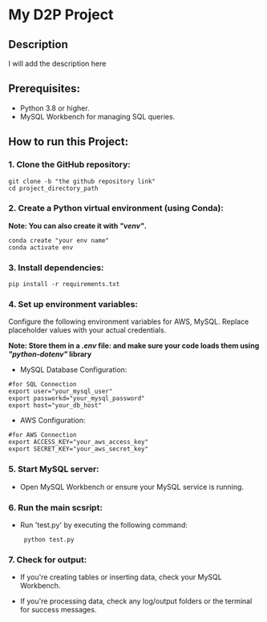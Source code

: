 # My D2P Project

## Description

I will add the description here

## Prerequisites:
- Python 3.8 or higher.
- MySQL Workbench for managing SQL queries.

## How to run this Project:

### 1. Clone the GitHub repository:

```
git clone -b "the github repository link"
cd project_directory_path
```

### 2. Create a Python virtual environment (using Conda):

**Note: You can also create it with *"venv"*.**

```
conda create "your env name"
conda activate env
```

### 3. Install dependencies:

```
pip install -r requirements.txt
```

### 4. Set up environment variables:

Configure the following environment variables for AWS, MySQL. Replace placeholder values with your actual credentials.

**Note: Store them in a ***.env*** file: and make sure your code loads them using *"python-dotenv"* library**

 - MySQL Database Configuration:

```
#for SQL Connection
export user="your_mysql_user"
export passworkd="your_mysql_password"
export host="your_db_host"
```

- AWS Configuration:

```
#for AWS Connection
export ACCESS_KEY="your_aws_access_key"
export SECRET_KEY="your_aws_secret_key"
```

### 5. Start MySQL server:

- Open MySQL Workbench or ensure your MySQL service is running.

### 6. Run the main scsript:

- Run 'test.py' by executing the following command:

  ```
   python test.py
  ```

### 7. Check for output:

- If you're creating tables or inserting data, check your MySQL Workbench.

- If you're processing data, check any log/output folders or the terminal for success messages.




